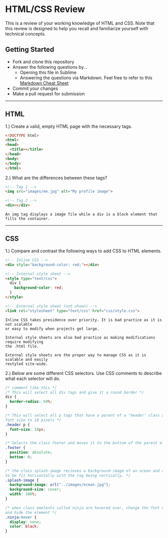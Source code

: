 # HTML/CSS Review

This is a review of your working knowledge of HTML and CSS. Note that this review is designed to help you recall and familiarize yourself with technical concepts.

## Getting Started

* Fork and clone this repository
* Answer the following questions by...
  * Opening this file in Sublime
  * Answering the questions via Markdown. Feel free to refer to this [Markdown Cheat Sheet](https://github.com/adam-p/markdown-here/wiki/Markdown-Cheatsheet)
* Commit your changes
* Make a pull request for submission

---

## HTML

1.) Create a valid, empty HTML page with the necessary tags.

```html
<!DOCTYPE html>
<html>
<head>
  <title></title>
</head>
<body>
</body>
</html>

```

2.) What are the differences between these tags?

```html
<!-- Tag 1 -->
<img src="images/me.jpg" alt="My profile image">

<!-- Tag 2 -->
<div></div>
```

```
An img tag displays a image file while a div is a block element that fills the container.
```

---

## CSS

1.) Compare and contrast the following ways to add CSS to HTML elements.

```html
<!-- Inline CSS -->
<div style="background-color: red;"></div>

<!-- Internal style sheet -->
<style type="text/css">
  div {
    background-color: red;
  }
</style>

<!-- External style sheet (not shown) -->
<link rel="stylesheet" type="text/css" href="css/style.css">
```

```
Inline CSS takes presidence over priority. It is bad practice as it is not scalable 
or easy to modify when projects get large.

Internal style sheets are also bad practice as making modifications require modifying
the .html file.

External style sheets are the proper way to manage CSS as it is scalable and easily
restyled site-wide.
```

2.) Below are some different CSS selectors. Use CSS comments to describe what each selector will do.

```css
/* comment like this */
/* This will select all div tags and give it a round border */
div {
  border-radius: 50%;
}

/* This will select all p tags that have a parent of a 'header' class and change the
font size to 18 pixels */
.header p {
  font-size: 18px;
}

/* Selects the class footer and moves it to the bottom of the parent element flush (0px) */
.footer {
  position: absolute;
  bottom: 0;
}

/* the class splash-image recieves a background image of an ocean and aligns the size
to be fit horizontally with the rag being vertically. */
.splash-image {
  background-image: url("../images/ocean.jpg");
  background-size: cover;
  width: 100%;
}

/* when class emelents called ninja are hovered over, change the font color to black
and hide the element */
.ninja:hover {
  display: none;
  color: black;
}
```

